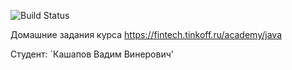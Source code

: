 ![Build Status](https://github.com/W4NTER/java/actions/workflows/build.yml/badge.svg)

Домашние задания курса https://fintech.tinkoff.ru/academy/java

Студент: `Кашапов Вадим Винерович'
